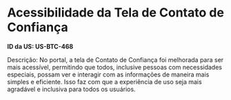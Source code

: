 # Acessibilidade da Tela de Contato de Confiança

**ID da US: US-BTC-468**

Descrição: No portal, a tela de Contato de Confiança foi melhorada para ser mais acessível, permitindo que todos, inclusive pessoas com necessidades especiais, possam ver e interagir com as informações de maneira mais simples e eficiente. Isso faz com que a experiência de uso seja mais agradável e inclusiva para todos os usuários.